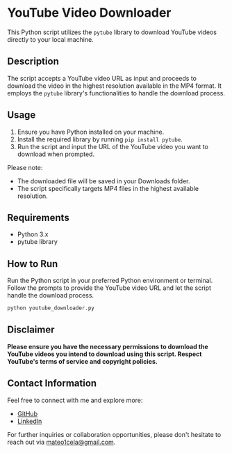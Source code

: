 # YouTube Video Downloader

This Python script utilizes the `pytube` library to download YouTube videos directly to your local machine.

## Description

The script accepts a YouTube video URL as input and proceeds to download the video in the highest resolution available in the MP4 format. It employs the `pytube` library's functionalities to handle the download process.

## Usage

1. Ensure you have Python installed on your machine.
2. Install the required library by running `pip install pytube`.
3. Run the script and input the URL of the YouTube video you want to download when prompted.

Please note:
- The downloaded file will be saved in your Downloads folder.
- The script specifically targets MP4 files in the highest available resolution.

## Requirements

- Python 3.x
- pytube library

## How to Run

Run the Python script in your preferred Python environment or terminal. Follow the prompts to provide the YouTube video URL and let the script handle the download process.

```bash
python youtube_downloader.py
```

## Disclaimer
**Please ensure you have the necessary permissions to download the YouTube videos you intend to download using this script. Respect YouTube's terms of service and copyright policies.**


## Contact Information
Feel free to connect with me and explore more:
- [GitHub](https://github.com/mateo1mc)
- [LinkedIn](https://www.linkedin.com/in/mateo1mc/)

For further inquiries or collaboration opportunities, please don't hesitate to reach out via mateo1cela@gmail.com.

